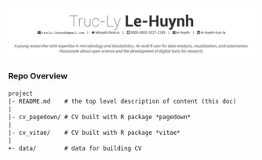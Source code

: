 [![](./cv_vitae/img/cv_preview.png)](https://lehuynh.rbind.io/cv/cv_pagedown.pdf)


### Repo Overview

	project
	|- README.md    # the top level description of content (this doc)
	|
	|- cv_pagedown/ # CV built with R package *pagedown* 
	|
	|- cv_vitae/    # CV built with R package *vitae*
	|
	+- data/        # data for building CV

